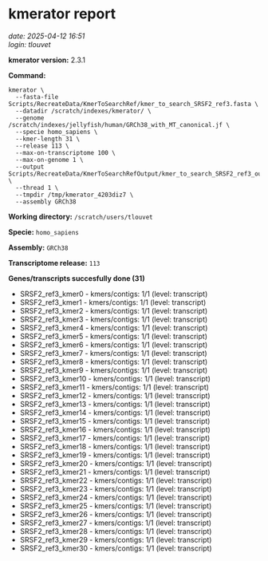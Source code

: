 # kmerator report
*date: 2025-04-12 16:51*  
*login: tlouvet*

**kmerator version:** 2.3.1

**Command:**

```
kmerator \
  --fasta-file Scripts/RecreateData/KmerToSearchRef/kmer_to_search_SRSF2_ref3.fasta \
  --datadir /scratch/indexes/kmerator/ \
  --genome /scratch/indexes/jellyfish/human/GRCh38_with_MT_canonical.jf \
  --specie homo_sapiens \
  --kmer-length 31 \
  --release 113 \
  --max-on-transcriptome 100 \
  --max-on-genome 1 \
  --output Scripts/RecreateData/KmerToSearchRefOutput/kmer_to_search_SRSF2_ref3_output \
  --thread 1 \
  --tmpdir /tmp/kmerator_4203diz7 \
  --assembly GRCh38
```

**Working directory:** `/scratch/users/tlouvet`

**Specie:** `homo_sapiens`

**Assembly:** `GRCh38`

**Transcriptome release:** `113`

**Genes/transcripts succesfully done (31)**

- SRSF2_ref3_kmer0 - kmers/contigs: 1/1 (level: transcript)
- SRSF2_ref3_kmer1 - kmers/contigs: 1/1 (level: transcript)
- SRSF2_ref3_kmer2 - kmers/contigs: 1/1 (level: transcript)
- SRSF2_ref3_kmer3 - kmers/contigs: 1/1 (level: transcript)
- SRSF2_ref3_kmer4 - kmers/contigs: 1/1 (level: transcript)
- SRSF2_ref3_kmer5 - kmers/contigs: 1/1 (level: transcript)
- SRSF2_ref3_kmer6 - kmers/contigs: 1/1 (level: transcript)
- SRSF2_ref3_kmer7 - kmers/contigs: 1/1 (level: transcript)
- SRSF2_ref3_kmer8 - kmers/contigs: 1/1 (level: transcript)
- SRSF2_ref3_kmer9 - kmers/contigs: 1/1 (level: transcript)
- SRSF2_ref3_kmer10 - kmers/contigs: 1/1 (level: transcript)
- SRSF2_ref3_kmer11 - kmers/contigs: 1/1 (level: transcript)
- SRSF2_ref3_kmer12 - kmers/contigs: 1/1 (level: transcript)
- SRSF2_ref3_kmer13 - kmers/contigs: 1/1 (level: transcript)
- SRSF2_ref3_kmer14 - kmers/contigs: 1/1 (level: transcript)
- SRSF2_ref3_kmer15 - kmers/contigs: 1/1 (level: transcript)
- SRSF2_ref3_kmer16 - kmers/contigs: 1/1 (level: transcript)
- SRSF2_ref3_kmer17 - kmers/contigs: 1/1 (level: transcript)
- SRSF2_ref3_kmer18 - kmers/contigs: 1/1 (level: transcript)
- SRSF2_ref3_kmer19 - kmers/contigs: 1/1 (level: transcript)
- SRSF2_ref3_kmer20 - kmers/contigs: 1/1 (level: transcript)
- SRSF2_ref3_kmer21 - kmers/contigs: 1/1 (level: transcript)
- SRSF2_ref3_kmer22 - kmers/contigs: 1/1 (level: transcript)
- SRSF2_ref3_kmer23 - kmers/contigs: 1/1 (level: transcript)
- SRSF2_ref3_kmer24 - kmers/contigs: 1/1 (level: transcript)
- SRSF2_ref3_kmer25 - kmers/contigs: 1/1 (level: transcript)
- SRSF2_ref3_kmer26 - kmers/contigs: 1/1 (level: transcript)
- SRSF2_ref3_kmer27 - kmers/contigs: 1/1 (level: transcript)
- SRSF2_ref3_kmer28 - kmers/contigs: 1/1 (level: transcript)
- SRSF2_ref3_kmer29 - kmers/contigs: 1/1 (level: transcript)
- SRSF2_ref3_kmer30 - kmers/contigs: 1/1 (level: transcript)
